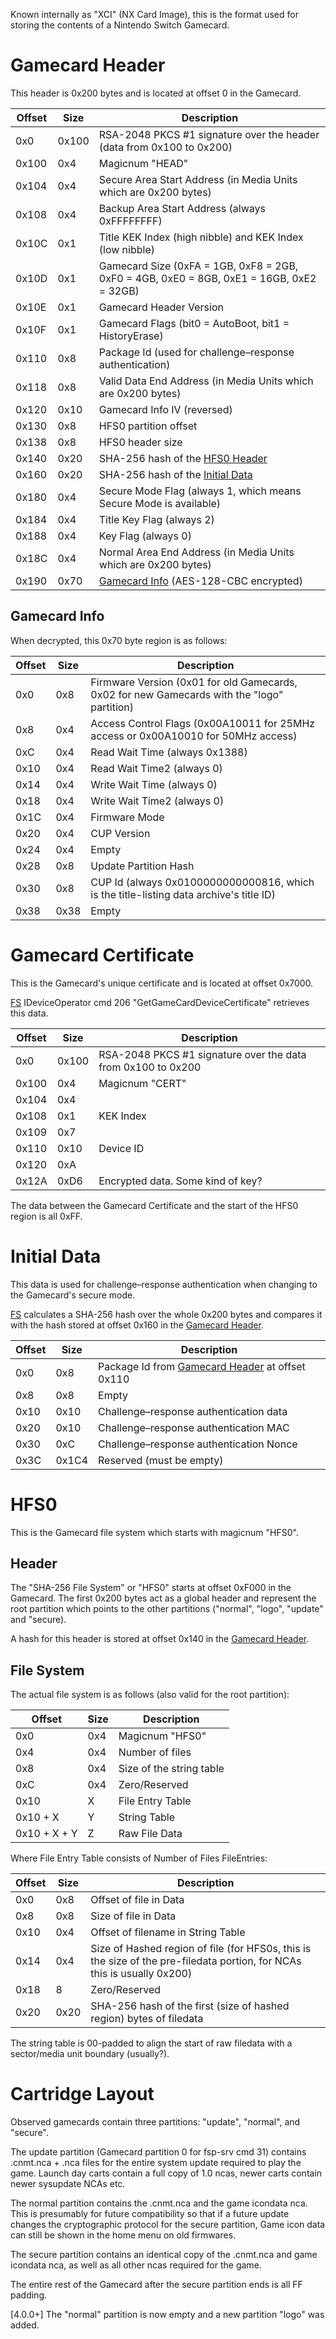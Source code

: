 Known internally as "XCI" (NX Card Image), this is the format used for
storing the contents of a Nintendo Switch Gamecard.

# Gamecard Header

This header is 0x200 bytes and is located at offset 0 in the
Gamecard.

| Offset | Size  | Description                                                                              |
| ------ | ----- | ---------------------------------------------------------------------------------------- |
| 0x0    | 0x100 | RSA-2048 PKCS \#1 signature over the header (data from 0x100 to 0x200)                   |
| 0x100  | 0x4   | Magicnum "HEAD"                                                                          |
| 0x104  | 0x4   | Secure Area Start Address (in Media Units which are 0x200 bytes)                         |
| 0x108  | 0x4   | Backup Area Start Address (always 0xFFFFFFFF)                                            |
| 0x10C  | 0x1   | Title KEK Index (high nibble) and KEK Index (low nibble)                                 |
| 0x10D  | 0x1   | Gamecard Size (0xFA = 1GB, 0xF8 = 2GB, 0xF0 = 4GB, 0xE0 = 8GB, 0xE1 = 16GB, 0xE2 = 32GB) |
| 0x10E  | 0x1   | Gamecard Header Version                                                                  |
| 0x10F  | 0x1   | Gamecard Flags (bit0 = AutoBoot, bit1 = HistoryErase)                                    |
| 0x110  | 0x8   | Package Id (used for challenge–response authentication)                                  |
| 0x118  | 0x8   | Valid Data End Address (in Media Units which are 0x200 bytes)                            |
| 0x120  | 0x10  | Gamecard Info IV (reversed)                                                              |
| 0x130  | 0x8   | HFS0 partition offset                                                                    |
| 0x138  | 0x8   | HFS0 header size                                                                         |
| 0x140  | 0x20  | SHA-256 hash of the [HFS0 Header](#HFS0_Header "wikilink")                               |
| 0x160  | 0x20  | SHA-256 hash of the [Initial Data](#Initial_Data "wikilink")                             |
| 0x180  | 0x4   | Secure Mode Flag (always 1, which means Secure Mode is available)                        |
| 0x184  | 0x4   | Title Key Flag (always 2)                                                                |
| 0x188  | 0x4   | Key Flag (always 0)                                                                      |
| 0x18C  | 0x4   | Normal Area End Address (in Media Units which are 0x200 bytes)                           |
| 0x190  | 0x70  | [Gamecard Info](#Gamecard_Info "wikilink") (AES-128-CBC encrypted)                       |

## Gamecard Info

When decrypted, this 0x70 byte region is as
follows:

| Offset | Size | Description                                                                                 |
| ------ | ---- | ------------------------------------------------------------------------------------------- |
| 0x0    | 0x8  | Firmware Version (0x01 for old Gamecards, 0x02 for new Gamecards with the "logo" partition) |
| 0x8    | 0x4  | Access Control Flags (0x00A10011 for 25MHz access or 0x00A10010 for 50MHz access)           |
| 0xC    | 0x4  | Read Wait Time (always 0x1388)                                                              |
| 0x10   | 0x4  | Read Wait Time2 (always 0)                                                                  |
| 0x14   | 0x4  | Write Wait Time (always 0)                                                                  |
| 0x18   | 0x4  | Write Wait Time2 (always 0)                                                                 |
| 0x1C   | 0x4  | Firmware Mode                                                                               |
| 0x20   | 0x4  | CUP Version                                                                                 |
| 0x24   | 0x4  | Empty                                                                                       |
| 0x28   | 0x8  | Update Partition Hash                                                                       |
| 0x30   | 0x8  | CUP Id (always 0x0100000000000816, which is the title-listing data archive's title ID)      |
| 0x38   | 0x38 | Empty                                                                                       |

# Gamecard Certificate

This is the Gamecard's unique certificate and is located at offset
0x7000.

[FS](Filesystem%20services.md "wikilink") IDeviceOperator cmd 206
"GetGameCardDeviceCertificate" retrieves this
data.

| Offset | Size  | Description                                                   |
| ------ | ----- | ------------------------------------------------------------- |
| 0x0    | 0x100 | RSA-2048 PKCS \#1 signature over the data from 0x100 to 0x200 |
| 0x100  | 0x4   | Magicnum "CERT"                                               |
| 0x104  | 0x4   |                                                               |
| 0x108  | 0x1   | KEK Index                                                     |
| 0x109  | 0x7   |                                                               |
| 0x110  | 0x10  | Device ID                                                     |
| 0x120  | 0xA   |                                                               |
| 0x12A  | 0xD6  | Encrypted data. Some kind of key?                             |

The data between the Gamecard Certificate and the start of the HFS0
region is all 0xFF.

# Initial Data

This data is used for challenge–response authentication when changing to
the Gamecard's secure mode.

[FS](Filesystem%20services.md "wikilink") calculates a SHA-256 hash over
the whole 0x200 bytes and compares it with the hash stored at offset
0x160 in the [Gamecard
Header](#Gamecard_Header "wikilink").

| Offset | Size  | Description                                                                    |
| ------ | ----- | ------------------------------------------------------------------------------ |
| 0x0    | 0x8   | Package Id from [Gamecard Header](#Gamecard_Header "wikilink") at offset 0x110 |
| 0x8    | 0x8   | Empty                                                                          |
| 0x10   | 0x10  | Challenge–response authentication data                                         |
| 0x20   | 0x10  | Challenge–response authentication MAC                                          |
| 0x30   | 0xC   | Challenge–response authentication Nonce                                        |
| 0x3C   | 0x1C4 | Reserved (must be empty)                                                       |

# HFS0

This is the Gamecard file system which starts with magicnum "HFS0".

## Header

The "SHA-256 File System" or "HFS0" starts at offset 0xF000 in the
Gamecard. The first 0x200 bytes act as a global header and represent the
root partition which points to the other partitions ("normal", "logo",
"update" and "secure).

A hash for this header is stored at offset 0x140 in the [Gamecard
Header](#Gamecard_Header "wikilink").

## File System

The actual file system is as follows (also valid for the root
partition):

| Offset       | Size | Description              |
| ------------ | ---- | ------------------------ |
| 0x0          | 0x4  | Magicnum "HFS0"          |
| 0x4          | 0x4  | Number of files          |
| 0x8          | 0x4  | Size of the string table |
| 0xC          | 0x4  | Zero/Reserved            |
| 0x10         | X    | File Entry Table         |
| 0x10 + X     | Y    | String Table             |
| 0x10 + X + Y | Z    | Raw File Data            |

Where File Entry Table consists of Number of Files
FileEntries:

| Offset | Size | Description                                                                                                             |
| ------ | ---- | ----------------------------------------------------------------------------------------------------------------------- |
| 0x0    | 0x8  | Offset of file in Data                                                                                                  |
| 0x8    | 0x8  | Size of file in Data                                                                                                    |
| 0x10   | 0x4  | Offset of filename in String Table                                                                                      |
| 0x14   | 0x4  | Size of Hashed region of file (for HFS0s, this is the size of the pre-filedata portion, for NCAs this is usually 0x200) |
| 0x18   | 8    | Zero/Reserved                                                                                                           |
| 0x20   | 0x20 | SHA-256 hash of the first (size of hashed region) bytes of filedata                                                     |

The string table is 00-padded to align the start of raw filedata with a
sector/media unit boundary (usually?).

# Cartridge Layout

Observed gamecards contain three partitions: "update", "normal", and
"secure".

The update partition (Gamecard partition 0 for fsp-srv cmd 31) contains
.cnmt.nca + .nca files for the entire system update required to play the
game. Launch day carts contain a full copy of 1.0 ncas, newer carts
contain newer sysupdate NCAs etc.

The normal partition contains the .cnmt.nca and the game icondata nca.
This is presumably for future compatibility so that if a future update
changes the cryptographic protocol for the secure partition, Game icon
data can still be shown in the home menu on old firmwares.

The secure partition contains an identical copy of the .cnmt.nca and
game icondata nca, as well as all other ncas required for the game.

The entire rest of the Gamecard after the secure partition ends is all
FF padding.

\[4.0.0+\] The "normal" partition is now empty and a new partition
"logo" was added.
